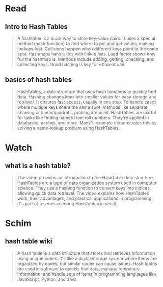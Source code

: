 # Read

## Intro to Hash Tables
> A hashtable is a quick way to store key-value pairs. It uses a special method (hash function) to find where to put and get values, making lookups fast. Collisions happen when different keys point to the same spot. Hashmaps handle this with linked lists. Load factor shows how full the hashmap is. Methods include adding, getting, checking, and collecting keys. Good hashing is key for efficient use.

##  basics of hash tables
>  HashTables, a data structure that uses hash functions to quickly find data. Hashing changes keys into smaller values for easy storage and retrieval. It ensures fast access, usually in one step. To handle cases where multiple keys share the same spot, methods like separate chaining or linear/quadratic probing are used. HashTables are useful for tasks like finding names from roll numbers. They're applied in databases, caches, and more. Monk's example demonstrates this by solving a name-lookup problem using HashTables.

# Watch

##  what is a hash table?
> The video provides an introduction to the HashTable data structure. HashTables are a type of data organization system used in computer science. They use a hashing function to convert keys into indices, allowing quick data retrieval. The video explains how HashTables work, their advantages, and practical applications in programming. It's part of a series covering HashTables in detail.

# Schim

## hash table wiki
> A hash table is a data structure that stores and retrieves information using unique codes. It's like a digital storage system where items are organized by codes, but similar codes can cause issues. Hash tables are used in software to quickly find data, manage temporary information, and handle sets of items in programming languages like JavaScript, Python, and Java.